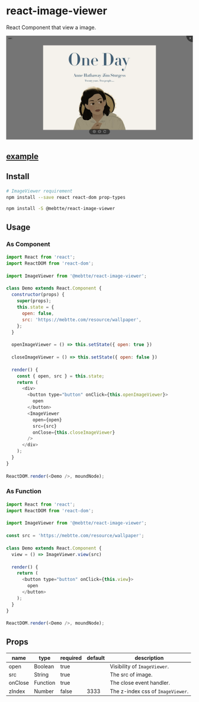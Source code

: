 # react-image-viewer
React Component that view a image.

![](./example/screenshot.png)

## [example](https://mebtte.github.io/react-image-viewer/example)

## Install
```bash
# ImageViewer requirement
npm install --save react react-dom prop-types
```
```bash
npm install -S @mebtte/react-image-viewer
```

## Usage
### As Component
```js
import React from 'react';
import ReactDOM from 'react-dom';

import ImageViewer from '@mebtte/react-image-viewer';

class Demo extends React.Component {
  constructor(props) {
    super(props);
    this.state = {
      open: false,
      src: 'https://mebtte.com/resource/wallpaper',
    };
  }

  openImageViewer = () => this.setState({ open: true })

  closeImageViewer = () => this.setState({ open: false })

  render() {
    const { open, src } = this.state;
    return (
      <div>
        <button type="button" onClick={this.openImageViewer}>
          open
        </button>
        <ImageViewer
          open={open}
          src={src}
          onClose={this.closeImageViewer}
        />
      </div>
    );
  }
}

ReactDOM.render(<Demo />, moundNode);
```
### As Function
```js
import React from 'react';
import ReactDOM from 'react-dom';

import ImageViewer from '@mebtte/react-image-viewer';

const src = 'https://mebtte.com/resource/wallpaper';

class Demo extends React.Component {
  view = () => ImageViewer.view(src)

  render() {
    return (
      <button type="button" onClick={this.view}>
        open
      </button>
    );
  }
}

ReactDOM.render(<Demo />, moundNode);
```

## Props
| name | type | required | default | description |
| --- | --- | --- | --- | --- |
| open | Boolean | true | | Visibility of `ImageViewer`. |
| src | String | true | | The src of image. |
| onClose | Function | true | | The close event handler. |
| zIndex | Number | false | 3333 | The z-index css of `ImageViewer`. |
